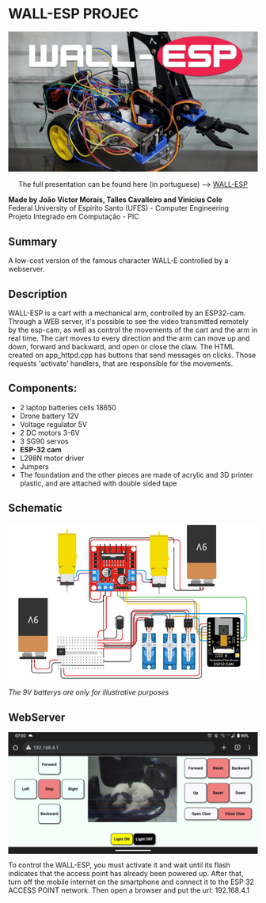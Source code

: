 # WALL-ESP PROJEC
<div align="center">
<img src="https://github.com/jvmoraiscb/WALL-E-ESP32/blob/main/images/WALL-E-ESP32.png"/>
<p>The full presentation can be found here (in portuguese) --> <a href="https://www.youtube.com/watch?v=CoDTm-s-2r8">WALL-ESP</a></p>
</div>
<div>
<p><b>Made by João Victor Morais, Talles Cavalleiro and Vinicius Cole</b>
<br>Federal University of Espírito Santo (UFES) - Computer Engineering
<br>Projeto Integrado em Computação - PIC</p>
</div>

## Summary

A low-cost version of the famous character WALL-E controlled by a webserver.

## Description 

<div>
<p text-align: justify>WALL-ESP is a cart with a mechanical arm, controlled by an ESP32-cam.<br>Through a WEB server, it's possible to see the video transmitted remotely by the esp-cam, as well as control the movements of the cart and the arm in real time. The cart moves to every direction and the arm can move up and down, forward and backward, and open or close the claw. The HTML created on app_httpd.cpp has buttons that send messages on clicks. Those requests 'activate' handlers, that are responsible for the movements.</p>
</div>

## Components:
- 2 laptop batteries cells 18650
- Drone battery 12V
- Voltage regulator 5V
- 2 DC motors 3-6V 
- 3 SG90 servos
- **ESP-32 cam**
- L298N motor driver
- Jumpers
- The foundation and the other pieces are made of acrylic and 3D printer plastic, and are attached with double sided tape

## Schematic
<div>
<img align="center" src="https://github.com/jvmoraiscb/WALL-E-ESP32/blob/main/images/electrical-schematic.png"/>
</div>
<p><i>The 9V batterys are only for illustrative purposes</i></p>

## WebServer
<div>
<img align="center" src="https://github.com/jvmoraiscb/WALL-E-ESP32/blob/main/images/web-server.jpg"/>
<p>To control the WALL-ESP, you must activate it and wait until its flash indicates that the access point has already been powered up. After that, turn off the mobile internet on the smartphone and connect it to the ESP 32 ACCESS POINT network. Then open a browser and put the url: 192.168.4.1</p>
</div>
